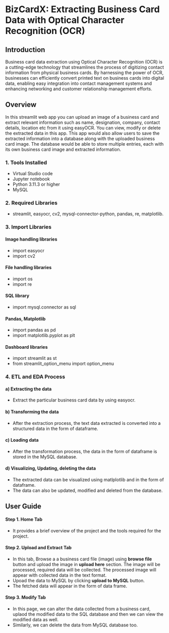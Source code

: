 # BizCardX: Extracting Business Card Data with Optical Character Recognition (OCR)

## Introduction
Business card data extraction using Optical Character Recognition (OCR) is a cutting-edge technology that streamlines the process of digitizing contact information from physical business cards. By harnessing the power of OCR, businesses can efficiently convert printed text on business cards into digital data, enabling easy integration into contact management systems and enhancing networking and customer relationship management efforts.

## Overview
In this streamlit web app you can upload an image of a business card and extract relevant information such as name, designation, company, contact details, location etc from it using easyOCR. You can view, modify or delete the extracted data in this app. This app would also allow users to save the extracted information into a database along with the uploaded business card image. The database would be able to store multiple entries, each with its own business card image and extracted information.

### 1. Tools Installed
* Virtual Studio code
* Jupyter notebook
* Python 3.11.3 or higher
* MySQL
  
### 2. Required Libraries
* streamlit, easyocr, cv2, mysql-connector-python, pandas, re, matplotlib.
 
### 3. Import Libraries
#### **Image handling libraries**
* import easyocr
* import cv2
#### **File handling libraries**
* import os
* import re
#### **SQL library**
* import mysql.connector as sql
#### **Pandas, Matplotlib**
* import pandas as pd
* import matplotlib.pyplot as plt  
#### **Dashboard libraries**
* import streamlit as st
* from streamlit_option_menu import option_menu
  
### 4. ETL and EDA Process
#### a) Extracting the data
* Extract the particular business card data by using easyocr.
#### b) Transforming the data
* After the extraction process, the text data extracted is converted into a structured data in the form of dataframe.
#### c) Loading  data 
* After the transformation process, the data in the form of dataframe is stored in the MySQL database.
#### d) Visualizing, Updating, deleting the data
* The extracted data can be visualized using matlplotlib and in the form of dataframe.
* The data can also be updated, modified and deleted from the database.

## User Guide
#### Step 1. Home Tab
* It provides a brief overview of the project and the tools required for the project.
#### Step 2. Upload and Extract Tab
* In this tab, Browse a a business card file (image) using **browse file** button and upload the image in **upload here** section. The image will be processed, required data will be collected. The processed image will appear with collected data in the text format.
* Upoad the data to MySQL by clicking **upload to MySQL** button.
* The fetched data will appear in the form of data frame.
#### Step 3. Modify Tab
* In this page, we can alter the data collected from a business card, uplaod the modified data to the SQL database and then we can view the modified data as well.
* Similarly, we can delete the data from MySQL database too.
